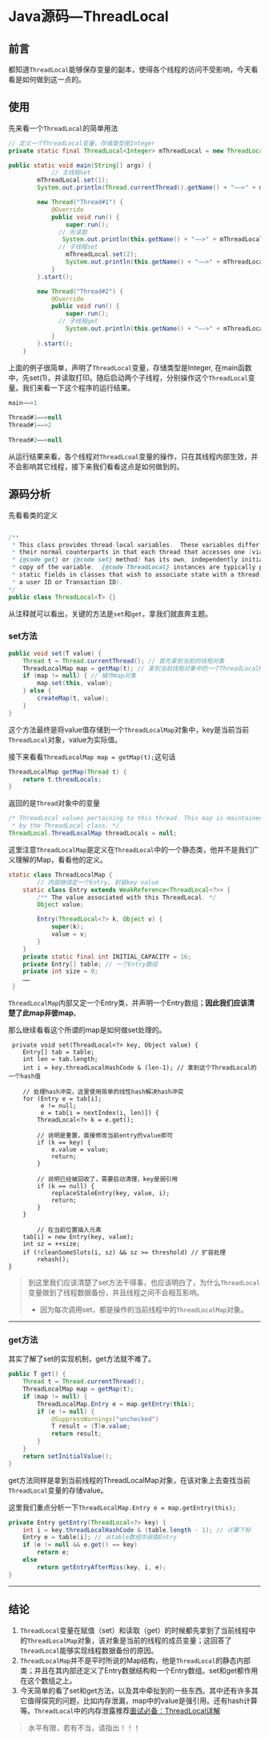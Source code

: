 # Java源码—ThreadLocal

## 前言

都知道`ThreadLocal`能够保存变量的副本，使得各个线程的访问不受影响，今天看看是如何做到这一点的。

## 使用

先来看一个`ThreadLocal`的简单用法

```java
// 定义一个ThreadLocal变量，存储类型是Integer
private static final ThreadLocal<Integer> mThreadLocal = new ThreadLocal<>();

public static void main(String[] args) {
  			// 主线程set
        mThreadLocal.set(1);
        System.out.println(Thread.currentThread().getName() + "——>" + mThreadLocal.get());

        new Thread("Thread#1") {
            @Override
            public void run() {
                super.run();
              // 先读取
               System.out.println(this.getName() + "——>" + mThreadLocal.get());
              // 子线程set
                mThreadLocal.set(2);
                System.out.println(this.getName() + "——>" + mThreadLocal.get());
            }
        }.start();

        new Thread("Thread#2") {
            @Override
            public void run() {
                super.run();
              // 子线程get
                System.out.println(this.getName() + "——>" + mThreadLocal.get());
            }
        }.start();
    }

```

上面的例子很简单，声明了`ThreadLocal`变量，存储类型是Integer, 在main函数中，先set(1)，并读取打印。随后启动两个子线程，分别操作这个`ThreadLocal`变量。我们来看一下这个程序的运行结果。

```java
main——>1
  
Thread#1——>null
Thread#1——>2
  
Thread#2——>null
```

从运行结果来看，各个线程对`ThreadLcoal`变量的操作，只在其线程内部生效，并不会影响其它线程，接下来我们看看这点是如何做到的。

## 源码分析

先看看类的定义

```java

/**
 * This class provides thread-local variables.  These variables differ from
 * their normal counterparts in that each thread that accesses one (via its
 * {@code get} or {@code set} method) has its own, independently initialized
 * copy of the variable.  {@code ThreadLocal} instances are typically private
 * static fields in classes that wish to associate state with a thread (e.g.,
 * a user ID or Transaction ID).
*/
public class ThreadLocal<T> {}
```

从注释就可以看出，关键的方法是`set`和`get`，拿我们就直奔主题。

### set方法

```java
public void set(T value) {
    Thread t = Thread.currentThread(); // 首先拿到当前的线程对象
    ThreadLocalMap map = getMap(t); // 拿到当前线程对象中的一个ThreadLocalMap实例
    if (map != null) { // 操作map对象
        map.set(this, value);
    } else {
        createMap(t, value);
    }
}
```

这个方法最终是将value值存储到一个`ThreadLocalMap`对象中，key是当前当前`ThreadLocal`对象，value为实际值。

接下来看看`ThreadLocalMap map = getMap(t);`这句话

```java
ThreadLocalMap getMap(Thread t) {
    return t.threadLocals;
}
```

返回的是`Thread`对象中的变量

```java
/* ThreadLocal values pertaining to this thread. This map is maintained
 * by the ThreadLocal class. */
ThreadLocal.ThreadLocalMap threadLocals = null;
```

这里注意`ThreadLocalMap`是定义在`ThreadLocal`中的一个静态类，他并不是我们广义理解的Map，看看他的定义。

```java
static class ThreadLocalMap {
		// 内部继续定一个Entry, 封装key value
    static class Entry extends WeakReference<ThreadLocal<?>> {
        /** The value associated with this ThreadLocal. */
        Object value;

        Entry(ThreadLocal<?> k, Object v) {
            super(k);
            value = v;
        }
    }
    private static final int INITIAL_CAPACITY = 16;
    private Entry[] table; // 一个Entry数组
    private int size = 0;
    ……
 }
```

`ThreadLocalMap`内部又定一个Entry类，并声明一个Entry数组；**因此我们应该清楚了此map非彼map**。

那么继续看看这个所谓的map是如何做set处理的。

```
 private void set(ThreadLocal<?> key, Object value) {
    Entry[] tab = table;
    int len = tab.length;
    int i = key.threadLocalHashCode & (len-1); // 拿到这个ThreadLocal的一个hash值
    
    // 处理hash冲突，这里使用简单的线性hash解决hash冲突
    for (Entry e = tab[i];
         e != null;
         e = tab[i = nextIndex(i, len)]) {
        ThreadLocal<?> k = e.get();
        
        // 说明是重置，直接修改当前entry的value即可
        if (k == key) {
            e.value = value;
            return;
        }
        
        // 说明已经被回收了，需要启动清理，key是弱引用
        if (k == null) {
            replaceStaleEntry(key, value, i);
            return;
        }
    }
		
		// 在当前位置插入元素
    tab[i] = new Entry(key, value);
    int sz = ++size;
    if (!cleanSomeSlots(i, sz) && sz >= threshold) // 扩容处理
        rehash();
}
```



> 到这里我们应该清楚了set方法干得事，也应该明白了，为什么`ThreadLocal`变量做到了线程数据备份，并且线程之间不会相互影响。
>
> - 因为每次调用set，都是操作的当前线程中的`ThreadLocalMap`对象。

---

### get方法

其实了解了set的实现机制，get方法就不难了。

```java
public T get() {
    Thread t = Thread.currentThread();
    ThreadLocalMap map = getMap(t);
    if (map != null) {
        ThreadLocalMap.Entry e = map.getEntry(this);
        if (e != null) {
            @SuppressWarnings("unchecked")
            T result = (T)e.value;
            return result;
        }
    }
    return setInitialValue();
}
```

get方法同样是拿到当前线程的ThreadLocalMap对象，在该对象上去查找当前`ThreadLocal`变量的存储value。

这里我们重点分析一下`ThreadLocalMap.Entry e = map.getEntry(this);`

```java
private Entry getEntry(ThreadLocal<?> key) {
    int i = key.threadLocalHashCode & (table.length - 1); // 计算下标
    Entry e = table[i]; // 从table数组中获取Entry
    if (e != null && e.get() == key)
        return e;
    else
        return getEntryAfterMiss(key, i, e);
}
```

---



## 结论

1. `ThreadLocal`变量在赋值（set）和读取（get）的时候都先拿到了当前线程中的`ThreadLocalMap`对象，该对象是当前的线程的成员变量；这回答了`ThreadLocal`能够实现线程数据备份的原因。
2. `ThreadLocalMap`并不是平时所说的Map结构，他是`ThreadLocal`的静态内部类；并且在其内部还定义了Entry数据结构和一个Entry数组。set和get都作用在这个数组之上。
3. 今天简单的看了set和get方法，以及其中牵扯到的一些东西。其中还有许多其它值得探究的问题，比如内存泄漏，map中的value是强引用。还有hash计算等。`ThreadLocal`中的内存泄露推荐[面试必备：ThreadLocal详解](https://juejin.cn/post/7126708538440679460)

> 水平有限，若有不当，请指出！！！



